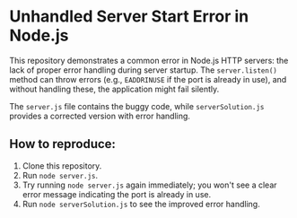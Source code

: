 # Unhandled Server Start Error in Node.js

This repository demonstrates a common error in Node.js HTTP servers: the lack of proper error handling during server startup.  The `server.listen()` method can throw errors (e.g., `EADDRINUSE` if the port is already in use), and without handling these, the application might fail silently.

The `server.js` file contains the buggy code, while `serverSolution.js` provides a corrected version with error handling.

## How to reproduce:

1. Clone this repository.
2. Run `node server.js`.
3. Try running `node server.js` again immediately;  you won't see a clear error message indicating the port is already in use.
4. Run `node serverSolution.js` to see the improved error handling.
